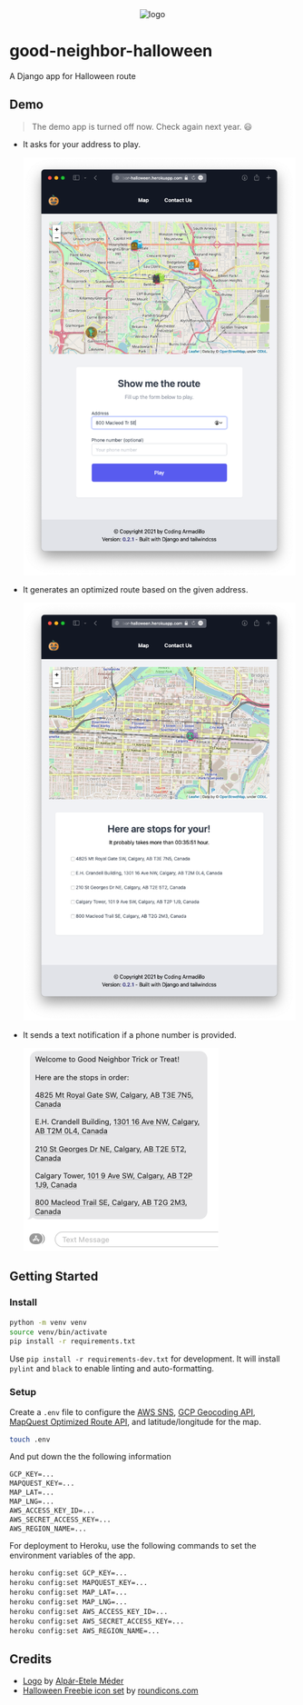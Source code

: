 <div align="center">
    <img src="https://cdn2.iconfinder.com/data/icons/free-color-halloween-icons/24/Pumpkin-Lamp_01-512.png" alt="logo" height="196">
</div>

# good-neighbor-halloween

A Django app for Halloween route

## Demo

> The demo app is turned off now. Check again next year. 😃

- It asks for your address to play.

  ![](demo/demo1.png)

- It generates an optimized route based on the given address.

  ![](demo/demo2.png)

- It sends a text notification if a phone number is provided.

  ![](demo/demo3.png)

## Getting Started

### Install

```zsh
python -m venv venv
source venv/bin/activate
pip install -r requirements.txt
```

Use `pip install -r requirements-dev.txt` for development. It will install `pylint` and `black` to enable linting and auto-formatting.

### Setup

Create a `.env` file to configure the [AWS SNS](https://boto3.amazonaws.com/v1/documentation/api/latest/reference/services/sns.html#sns), [GCP Geocoding API](https://developers.google.com/maps/documentation/geocoding/start), [MapQuest Optimized Route API](https://developer.mapquest.com/documentation/directions-api/optimized-route/get/), and latitude/longitude for the map.

```zsh
touch .env
```

And put down the the following information

```
GCP_KEY=...
MAPQUEST_KEY=...
MAP_LAT=...
MAP_LNG=...
AWS_ACCESS_KEY_ID=...
AWS_SECRET_ACCESS_KEY=...
AWS_REGION_NAME=...
```

For deployment to Heroku, use the following commands to set the environment variables of the app.

```zsh
heroku config:set GCP_KEY=...
heroku config:set MAPQUEST_KEY=...
heroku config:set MAP_LAT=...
heroku config:set MAP_LNG=...
heroku config:set AWS_ACCESS_KEY_ID=...
heroku config:set AWS_SECRET_ACCESS_KEY=...
heroku config:set AWS_REGION_NAME=...
```

## Credits

- [Logo][1] by [Alpár-Etele Méder][2]
- [Halloween Freebie icon set][3] by [roundicons.com][4]

[1]: https://www.iconfinder.com/icons/1531889/halloween_lamp_pumpkin_icon
[2]: https://www.iconfinder.com/pocike
[3]: https://www.iconfinder.com/iconsets/halloween-freebie
[4]: https://www.iconfinder.com/roundicons
